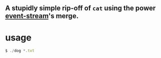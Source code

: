 A stupidly simple rip-off of `cat` using the power [event-stream](https://github.com/dominictarr/event-stream)'s merge.
---

# usage

```javascript
$ ./dog *.txt
```
